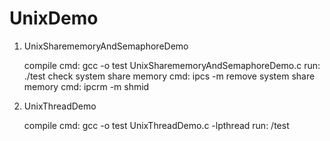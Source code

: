 # UnixDemo

1)  UnixSharememoryAndSemaphoreDemo

    compile cmd: gcc -o test UnixSharememoryAndSemaphoreDemo.c
    run: ./test
    check system share memory cmd: 
        ipcs -m
    remove system share memory cmd:
      ipcrm -m shmid

2)  UnixThreadDemo

    compile cmd: gcc -o test UnixThreadDemo.c -lpthread
    run: /test
